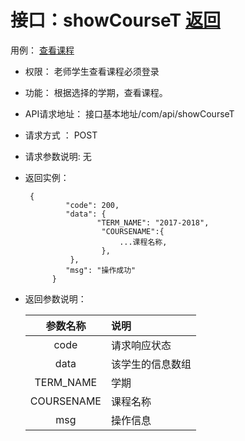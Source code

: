 # 接口：showCourseT  [返回](../README.md)
用例： [查看课程](../用例/查看课程.md)

* 权限：
    老师学生查看课程必须登录

* 功能：
    根据选择的学期，查看课程。

* API请求地址：
   接口基本地址/com/api/showCourseT

* 请求方式 ：
   POST

* 请求参数说明:
    无

* 返回实例：
    
       {
               "code": 200,                          
               "data": {     
                      "TERM_NAME": "2017-2018",
                       "COURSENAME":{
                           ...课程名称,
                       }, 
                },               
               "msg": "操作成功"
            }

* 返回参数说明：

  |参数名称|说明|
  |:---------:|:--------------------------------------------------------|
  |code|请求响应状态|
  |data|该学生的信息数组|
  |TERM_NAME|学期|
  |COURSENAME|课程名称|
  |msg|操作信息|
 